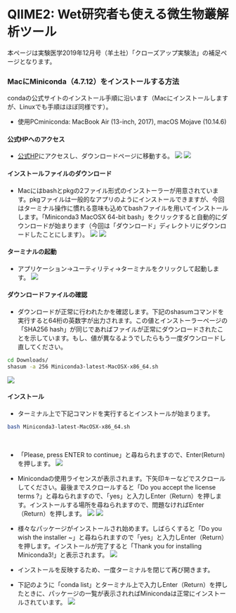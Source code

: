 # QIIME2: Wet研究者も使える微生物叢解析ツール

本ページは実験医学2019年12月号（羊土社）「クローズアップ実験法」の補足ページとなります。  


### MacにMiniconda（4.7.12）をインストールする方法
condaの公式サイトのインストール手順に沿います（Macにインストールしますが、Linuxでも手順はほぼ同様です）。
- 使用PCminiconda: MacBook Air (13-inch, 2017), macOS Mojave (10.14.6)

#### 公式HPへのアクセス
- [公式HP](https://docs.conda.io/projects/conda/en/latest/user-guide/install/index.html)にアクセスし、ダウンロードページに移動する。
![](https://github.com/t-tsukimi/Experimental_Medicine2019.12/blob/master/image/miniconda_mac_accessHP.png)
![](https://github.com/t-tsukimi/Experimental_Medicine2019.12/blob/master/image/miniconda_mac_download.png)  <br>  

#### インストールファイルのダウンロード
- Macにはbashとpkgの2ファイル形式のインストーラーが用意されています。pkgファイルは一般的なアプリのようにインストールできますが、今回はターミナル操作に慣れる意味も込めてbashファイルを用いてインストールします。「Miniconda3 MacOSX 64-bit bash」をクリックすると自動的にダウンロードが始まります（今回は「ダウンロード」ディレクトリにダウンロードしたことにします）。
![](https://github.com/t-tsukimi/Experimental_Medicine2019.12/blob/master/image/miniconda_mac_download2.png)
![](https://github.com/t-tsukimi/Experimental_Medicine2019.12/blob/master/image/miniconda_mac_download3.png)  <br>  

#### ターミナルの起動
- アプリケーション->ユーティリティ->ターミナルをクリックして起動します。
![](https://github.com/t-tsukimi/Experimental_Medicine2019.12/blob/master/image/miniconda_mac_terminal.png)  <br>  

#### ダウンロードファイルの確認
- ダウンロードが正常に行われたかを確認します。下記のshasumコマンドを実行すると64桁の英数字が出力されます。この値とインストーラーページの「SHA256 hash」が同じであればファイルが正常にダウンロードされたことを示しています。もし、値が異なるようでしたらもう一度ダウンロードし直してください。
```sh
cd Downloads/
shasum -a 256 Miniconda3-latest-MacOSX-x86_64.sh 
```
![](https://github.com/t-tsukimi/Experimental_Medicine2019.12/blob/master/image/miniconda_mac_hash.png)  <br>  

#### インストール
- ターミナル上で下記コマンドを実行するとインストールが始まります。
```sh
bash Miniconda3-latest-MacOSX-x86_64.sh
```
  <br>  

- 「Please, press ENTER to continue」と尋ねられますので、Enter(Return)を押します。
![](https://github.com/t-tsukimi/Experimental_Medicine2019.12/blob/master/image/miniconda_mac_install1.png)  <br>  

- Minicondaの使用ライセンスが表示されます。下矢印キーなどでスクロールしてください。最後までスクロールすると「Do you accept the license terms ?」と尋ねられますので、「yes」と入力しEnter（Return）を押します。インストールする場所を尋ねられますので、問題なければEnter（Return）を押します。
![](https://github.com/t-tsukimi/Experimental_Medicine2019.12/blob/master/image/miniconda_mac_install2.png)
![](https://github.com/t-tsukimi/Experimental_Medicine2019.12/blob/master/image/miniconda_mac_install3.png)  <br>  

- 様々なパッケージがインストールされ始めます。しばらくすると「Do you wish the installer ~」と尋ねられますので「yes」と入力しEnter（Return）を押します。インストールが完了すると「Thank you for installing Miniconda3!」と表示されます。
![](https://github.com/t-tsukimi/Experimental_Medicine2019.12/blob/master/image/miniconda_mac_install4.png)  <br>  

- インストールを反映するため、一度ターミナルを閉じて再び開きます。
- 下記のように「conda list」とターミナル上で入力しEnter（Return）を押したときに、パッケージの一覧が表示されればMinicondaは正常にインストールされています。
![](https://github.com/t-tsukimi/Experimental_Medicine2019.12/blob/master/image/miniconda_mac_install5.png)